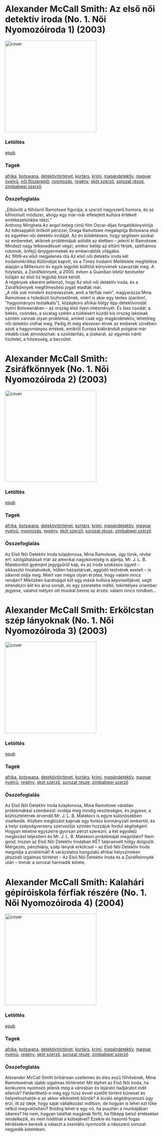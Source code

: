 # <a name="id_921">Alexander McCall Smith: Az első női detektív iroda (No. 1. Női Nyomozóiroda 1) (2003)</a>
<img src="https://github.com/BercziSandor/calibre_lib/raw/main/libs/main/Alexander%20McCall%20Smith/Az%20elso%20noi%20detektiv%20iroda%20%28Az%20Elso%20%28921%29/cover.jpg" alt="cover" width="300"/>

### Letöltés
[epub](https://github.com/BercziSandor/calibre_lib/raw/main/libs/main/Alexander%20McCall%20Smith/Az%20elso%20noi%20detektiv%20iroda%20%28Az%20Elso%20%28921%29/Az%20elso%20noi%20detektiv%20iroda%20-%20Alexander%20McCall%20Smith.epub)

### Tagek
[afrika](https://github.com/berczisandor/calibre_lib/blob/main/libs/main/_tags/afrika.md), [botswana](https://github.com/berczisandor/calibre_lib/blob/main/libs/main/_tags/botswana.md), [detektívtörténet](https://github.com/berczisandor/calibre_lib/blob/main/libs/main/_tags/detekt%c3%advt%c3%b6rt%c3%a9net.md), [kortárs](https://github.com/berczisandor/calibre_lib/blob/main/libs/main/_tags/kort%c3%a1rs.md), [krimi](https://github.com/berczisandor/calibre_lib/blob/main/libs/main/_tags/krimi.md), [magándetektív](https://github.com/berczisandor/calibre_lib/blob/main/libs/main/_tags/mag%c3%a1ndetekt%c3%adv.md), [magyar nyelvű](https://github.com/berczisandor/calibre_lib/blob/main/libs/main/_tags/magyar%20nyelv%c5%b1.md), [női főszereplő](https://github.com/berczisandor/calibre_lib/blob/main/libs/main/_tags/n%c5%91i%20f%c5%91szerepl%c5%91.md), [nyomozás](https://github.com/berczisandor/calibre_lib/blob/main/libs/main/_tags/nyomoz%c3%a1s.md), [regény](https://github.com/berczisandor/calibre_lib/blob/main/libs/main/_tags/reg%c3%a9ny.md), [skót szerző](https://github.com/berczisandor/calibre_lib/blob/main/libs/main/_tags/sk%c3%b3t%20szerz%c5%91.md), [sorozat része](https://github.com/berczisandor/calibre_lib/blob/main/libs/main/_tags/sorozat%20r%c3%a9sze.md), [zimbabwei szerző](https://github.com/berczisandor/calibre_lib/blob/main/libs/main/_tags/zimbabwei%20szerz%c5%91.md)

### Összefoglalás
<div>
<p>„Elbűvölt ​a főhősnő Ramotswe figurája, a szerző nagyszerű humora, és az kifinomult módszer, ahogy egy már-már elfelejtett kultúra értékeit emlékezetünkbe idézi.”<br>Anthony Minghela Az angol beteg című film Oscar-díjas forgatókönyvírója<br>Az édesapjától örökölt pénzzel, Drága Ramotswe megalapítja Botswana első és egyetlen női detektív irodáját. Az én küldetésem, hogy segítsem azokat az embereket, akiknek problémájuk adódik az életben – jelenti ki Ramotswe. Mindezt nagy lelkesedéssel végzi, amikor belép az eltűnt férjek, szélhámos rokonok, önfejű lánygyermekek és emberrablók világába.<br>Az 1999-es első megjelenés óta Az első női detektív iroda két Irodalomkritikai Különdíjat kapott, és a Times Irodalmi Melléklete megítélése alapján a Milleniumi év egyik legjobb külföldi könyvének szavazták meg. A folytatás, a Zsiráfkönnyek, a 2000. évben a Guardian lektűr bestseller listáján az első tíz legjobb közé került.<br>A regények sikerére jellemző, hogy Az első női detektív iroda, és a Zsiráfkönnyek megfilmesítési jogait eladták már.<br>„A nők sok mindent észrevesznek, amit a férfiak nem”, magyarázza Mma Ramotswe a hüledező tisztviselőnek, miért is akar egy testes (pardon!, "hagyományos testalkatú"), középkorú afrikai hölgy épp detektívirodát nyitni Botswanában – az ország első ilyen intézményét. És láss csodát: a békés, csöndes, a sivatag szélén a túlélésért küzdő kis ország lakóinak szintén vannak olyan problémái, amiket csak egy magándetektív, lehetőleg női detektív oldhat meg. Pedig itt még elevenen élnek az emberek szívében azok a hagyományos értékek, amikről Európa kiábrándult polgárai már inkább csak álmodoznak: a szolidaritás, a jóakarat, az egymás iránti tisztelet, a hősiesség, a becsület.</p></div>


# <a name="id_920">Alexander McCall Smith: Zsiráfkönnyek (No. 1. Női Nyomozóiroda 2) (2003)</a>
<img src="https://github.com/BercziSandor/calibre_lib/raw/main/libs/main/Alexander%20McCall%20Smith/Zsirafkonnyek%20%28920%29/cover.jpg" alt="cover" width="300"/>

### Letöltés
[epub](https://github.com/BercziSandor/calibre_lib/raw/main/libs/main/Alexander%20McCall%20Smith/Zsirafkonnyek%20%28920%29/Zsirafkonnyek%20-%20Alexander%20McCall%20Smith.epub)

### Tagek
[afrika](https://github.com/berczisandor/calibre_lib/blob/main/libs/main/_tags/afrika.md), [botswana](https://github.com/berczisandor/calibre_lib/blob/main/libs/main/_tags/botswana.md), [detektívtörténet](https://github.com/berczisandor/calibre_lib/blob/main/libs/main/_tags/detekt%c3%advt%c3%b6rt%c3%a9net.md), [kortárs](https://github.com/berczisandor/calibre_lib/blob/main/libs/main/_tags/kort%c3%a1rs.md), [krimi](https://github.com/berczisandor/calibre_lib/blob/main/libs/main/_tags/krimi.md), [magándetektív](https://github.com/berczisandor/calibre_lib/blob/main/libs/main/_tags/mag%c3%a1ndetekt%c3%adv.md), [magyar nyelvű](https://github.com/berczisandor/calibre_lib/blob/main/libs/main/_tags/magyar%20nyelv%c5%b1.md), [nyomozás](https://github.com/berczisandor/calibre_lib/blob/main/libs/main/_tags/nyomoz%c3%a1s.md), [regény](https://github.com/berczisandor/calibre_lib/blob/main/libs/main/_tags/reg%c3%a9ny.md), [skót szerző](https://github.com/berczisandor/calibre_lib/blob/main/libs/main/_tags/sk%c3%b3t%20szerz%c5%91.md), [sorozat része](https://github.com/berczisandor/calibre_lib/blob/main/libs/main/_tags/sorozat%20r%c3%a9sze.md), [zimbabwei szerző](https://github.com/berczisandor/calibre_lib/blob/main/libs/main/_tags/zimbabwei%20szerz%c5%91.md)

### Összefoglalás
<div>
<p>Az Első Női Detektív Iroda tulajdonosa, Mma Ramotswe, úgy tűnik, révbe ért: szolgáltatásait már az amerikai nagykövetség is ajánlja, Mr. J. L. B. Matekonitól gyémánt jegygyűrűt kap, és az iroda szokásos ügyeit – sikkasztó hivatalnokok, hűtlen házastársak, aggódó testvérek eseteit – is sikerrel oldja meg. Miért van mégis olyan érzése, hogy valami nincs rendjén? Miközben barátságot köt egy másik kultúra képviselőjével, segít elrendezni két kis árva sorsát, és egy szeretetre méltó, tekintélyes úriember jegyese, valahol mélyen ott munkál benne az érzés: valami nincs rendben…</p></div>


# <a name="id_918">Alexander McCall Smith: Erkölcstan szép lányoknak (No. 1. Női Nyomozóiroda 3) (2003)</a>
<img src="https://github.com/BercziSandor/calibre_lib/raw/main/libs/main/Alexander%20McCall%20Smith/Erkolcstan%20Szep%20Lanyoknak%20%28918%29/cover.jpg" alt="cover" width="300"/>

### Letöltés
[epub](https://github.com/BercziSandor/calibre_lib/raw/main/libs/main/Alexander%20McCall%20Smith/Erkolcstan%20Szep%20Lanyoknak%20%28918%29/Erkolcstan%20szep%20lanyoknak%20-%20Alexander%20McCall%20Smith.epub)

### Tagek
[afrika](https://github.com/berczisandor/calibre_lib/blob/main/libs/main/_tags/afrika.md), [botswana](https://github.com/berczisandor/calibre_lib/blob/main/libs/main/_tags/botswana.md), [detektívtörténet](https://github.com/berczisandor/calibre_lib/blob/main/libs/main/_tags/detekt%c3%advt%c3%b6rt%c3%a9net.md), [kortárs](https://github.com/berczisandor/calibre_lib/blob/main/libs/main/_tags/kort%c3%a1rs.md), [krimi](https://github.com/berczisandor/calibre_lib/blob/main/libs/main/_tags/krimi.md), [magándetektív](https://github.com/berczisandor/calibre_lib/blob/main/libs/main/_tags/mag%c3%a1ndetekt%c3%adv.md), [magyar nyelvű](https://github.com/berczisandor/calibre_lib/blob/main/libs/main/_tags/magyar%20nyelv%c5%b1.md), [regény](https://github.com/berczisandor/calibre_lib/blob/main/libs/main/_tags/reg%c3%a9ny.md), [skót szerző](https://github.com/berczisandor/calibre_lib/blob/main/libs/main/_tags/sk%c3%b3t%20szerz%c5%91.md), [sorozat része](https://github.com/berczisandor/calibre_lib/blob/main/libs/main/_tags/sorozat%20r%c3%a9sze.md), [zimbabwei szerző](https://github.com/berczisandor/calibre_lib/blob/main/libs/main/_tags/zimbabwei%20szerz%c5%91.md)

### Összefoglalás
<div>
<p>Az Első Női Detektív Iroda tulajdonosa, Mma Ramotswe váratlan problémákkal szembesül: irodája még mindig veszteséges, és jegyese, a köztiszteletnek örvendő Mr. J. L. B. Matekoni is egyre különösebben viselkedik. Közben megbízást kapnak egy fontos kormányzati embertől, és a helyi szépségverseny szervezője szintén hozzájuk fordul segítségért. Hogyan lehetne egyszerre gyorsan pénzt szerezni, a két egyidejű megbízást teljesíteni és Mr. J. L. B. Matekoni problémáját megoldani? Nem gond, hiszen az Első Női Detektív Irodában KÉT talpraesett hölgy dolgozik. Mérgezés, pénzhiány, szép lányok erkölcsei – az Első Női Detektív Iroda megoldja a problémát! A varázslatos hangulatú afrikai helyszíneken játszódó izgalmas történet – Az Első Női Detektív Iroda és a Zsiráfkönnyek után – immár a sorozat harmadik kötete.</p></div>


# <a name="id_919">Alexander McCall Smith: Kalahári gépíróiskola férfiak részére (No. 1. Női Nyomozóiroda 4) (2004)</a>
<img src="https://github.com/BercziSandor/calibre_lib/raw/main/libs/main/Alexander%20McCall%20Smith/Kalahari%20gepiroiskola%20ferfiak%20resze%20%28919%29/cover.jpg" alt="cover" width="300"/>

### Letöltés
[epub](https://github.com/BercziSandor/calibre_lib/raw/main/libs/main/Alexander%20McCall%20Smith/Kalahari%20gepiroiskola%20ferfiak%20resze%20%28919%29/Kalahari%20gepiroiskola%20ferfiak%20r%20-%20Alexander%20McCall%20Smith.epub)

### Tagek
[afrika](https://github.com/berczisandor/calibre_lib/blob/main/libs/main/_tags/afrika.md), [botswana](https://github.com/berczisandor/calibre_lib/blob/main/libs/main/_tags/botswana.md), [detektívtörténet](https://github.com/berczisandor/calibre_lib/blob/main/libs/main/_tags/detekt%c3%advt%c3%b6rt%c3%a9net.md), [kortárs](https://github.com/berczisandor/calibre_lib/blob/main/libs/main/_tags/kort%c3%a1rs.md), [krimi](https://github.com/berczisandor/calibre_lib/blob/main/libs/main/_tags/krimi.md), [magándetektív](https://github.com/berczisandor/calibre_lib/blob/main/libs/main/_tags/mag%c3%a1ndetekt%c3%adv.md), [magyar nyelvű](https://github.com/berczisandor/calibre_lib/blob/main/libs/main/_tags/magyar%20nyelv%c5%b1.md), [regény](https://github.com/berczisandor/calibre_lib/blob/main/libs/main/_tags/reg%c3%a9ny.md), [skót szerző](https://github.com/berczisandor/calibre_lib/blob/main/libs/main/_tags/sk%c3%b3t%20szerz%c5%91.md), [sorozat része](https://github.com/berczisandor/calibre_lib/blob/main/libs/main/_tags/sorozat%20r%c3%a9sze.md), [zimbabwei szerző](https://github.com/berczisandor/calibre_lib/blob/main/libs/main/_tags/zimbabwei%20szerz%c5%91.md)

### Összefoglalás
<div>
<p>Alexander McCall Smith briliánsan szellemes és éles eszű főhősének, Mma Ramotswénak újabb izgalmas története! Mit léphet az Első Női Iroda, ha konkurens nyomozó jelenik meg a városban és lejárató hadjáratot indít ellenük? Felderíthető-e még egy húsz évvel ezelőtt történt bűneset és helyrehozhatók-e az akkor elkövetett bűnök? A kiváló segédnyomozó úgy érzi, itt az ideje, hogy saját vállalkozást indítson, de hogyan is lehet ezt tőke nélkül megvalósítani? Boldog lehet-e egy nő, ha pusztán a munkájában sikeres? Ha nem, hogyan találhat magának férfit, ha főképp belső értékekkel rendelkezik, és nem hódíthat a külsejével? Ezekre és hasonló fogas kérdésekre keresik a választ a zseniális nyomozók a népszerű sorozat negyedik kötetében.</p></div>


